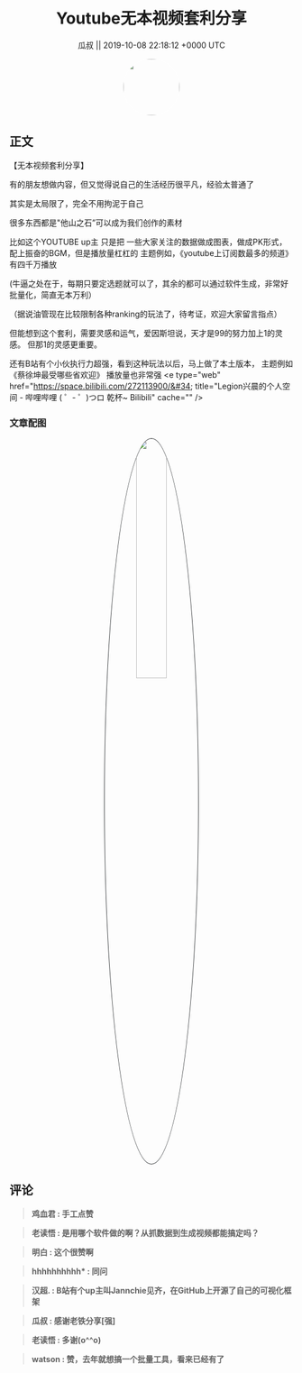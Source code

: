 <h1 align="center">Youtube无本视频套利分享</h1>




<p align="center">
    <a>瓜叔 || 2019-10-08 22:18:12 &#43;0000 UTC</a>
</p>

<div align="center">
    <img src="https://images.zsxq.com/FrzuX0d7nIgjA9JBwx9Bpiycg3F5?e=1590940799&amp;token=kIxbL07-8jAj8w1n4s9zv64FuZZNEATmlU_Vm6zD:fN1nGfPFW3hs4Xl6qz3Ok6E-fM0=" width="100" height="100" style="border:1px solid;border-radius:50%; color:#ffffff"/>
</div>




## 正文

<div>
【无本视频套利分享】

有的朋友想做内容，但又觉得说自己的生活经历很平凡，经验太普通了 

其实是太局限了，完全不用拘泥于自己

很多东西都是&#34;他山之石”可以成为我们创作的素材 

比如这个YOUTUBE up主  只是把 一些大家关注的数据做成图表，做成PK形式，配上振奋的BGM，但是播放量杠杠的
主题例如，《youtube上订阅数最多的频道》有四千万播放 

(牛逼之处在于，每期只要定选题就可以了，其余的都可以通过软件生成，非常好批量化，简直无本万利） 

（据说油管现在比较限制各种ranking的玩法了，待考证，欢迎大家留言指点）

但能想到这个套利，需要灵感和运气，爱因斯坦说，天才是99的努力加上1的灵感。
但那1的灵感更重要。

还有B站有个小伙执行力超强，看到这种玩法以后，马上做了本土版本，
主题例如《蔡徐坤最受哪些省欢迎》
播放量也非常强 
&lt;e type=&#34;web&#34; href=&#34;https://space.bilibili.com/272113900/&#34; title=&#34;Legion兴晨的个人空间 - 哔哩哔哩 ( ゜- ゜)つロ 乾杯~ Bilibili&#34; cache=&#34;&#34; /&gt;
</div>

### 文章配图

<div class="image" align="center">

<img src="https://images.zsxq.com/Fn4QodFpN8Nzmg1iFZ5ylawLCYcD?imageMogr2/auto-orient/thumbnail/800x/format/jpg/blur/1x0/quality/75&amp;e=1590940799&amp;token=kIxbL07-8jAj8w1n4s9zv64FuZZNEATmlU_Vm6zD:DwobjQATKAGEY-jf9X2kDLFHG7o=" width="33%" height="33%" style="border:1px solid;border-radius:50%; color:#3c3f41"/>

</div>


## 评论

<div align="left">
<div>

<blockquote >
<span> <strong>鸡血君 : 手工点赞 </strong></span>
</blockquote>

<blockquote >
<span> <strong>老读悟 : 是用哪个软件做的啊？从抓数据到生成视频都能搞定吗？ </strong></span>
</blockquote>

<blockquote >
<span> <strong>明白 : 这个很赞啊 </strong></span>
</blockquote>

<blockquote >
<span> <strong>hhhhhhhhhh* : 同问 </strong></span>
</blockquote>

<blockquote >
<span> <strong>汉超. : ﻿B站有个up主叫Jannchie见齐，在GitHub上开源了自己的可视化框架 </strong></span>
</blockquote>

<blockquote >
<span> <strong>瓜叔 : 感谢老铁分享[强] </strong></span>
</blockquote>

<blockquote >
<span> <strong>老读悟 : 多谢(o^^o) </strong></span>
</blockquote>

<blockquote >
<span> <strong>watson : 赞，去年就想搞一个批量工具，看来已经有了 </strong></span>
</blockquote>

</div>
</div>
